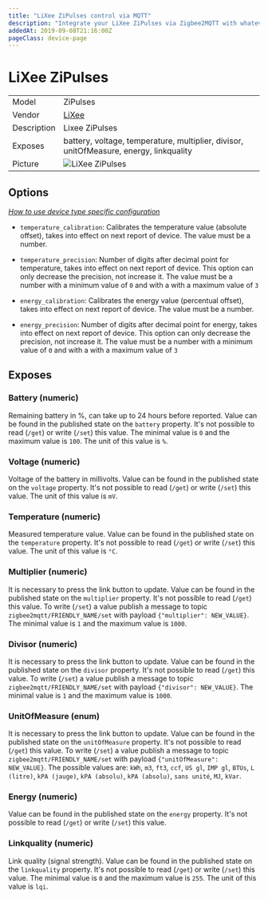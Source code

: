 ```yaml
---
title: "LiXee ZiPulses control via MQTT"
description: "Integrate your LiXee ZiPulses via Zigbee2MQTT with whatever smart home infrastructure you are using without the vendor's bridge or gateway."
addedAt: 2019-09-08T21:16:00Z
pageClass: device-page
---
```


<!-- !!!! -->
<!-- ATTENTION: This file is auto-generated through docgen! -->
<!-- You can only edit the "Notes"-Section between the two comment lines "Notes BEGIN" and "Notes END". -->
<!-- Do not use h1 or h2 heading within "## Notes"-Section. -->
<!-- !!!! -->

# LiXee ZiPulses

|     |     |
|-----|-----|
| Model | ZiPulses  |
| Vendor  | [LiXee](/supported-devices/#v=LiXee)  |
| Description | Lixee ZiPulses |
| Exposes | battery, voltage, temperature, multiplier, divisor, unitOfMeasure, energy, linkquality |
| Picture | ![LiXee ZiPulses](https://www.zigbee2mqtt.io/images/devices/ZiPulses.jpg) |


<!-- Notes BEGIN: You can edit here. Add "## Notes" headline if not already present. -->


<!-- Notes END: Do not edit below this line -->



## Options
*[How to use device type specific configuration](../guide/configuration/devices-groups.md#specific-device-options)*

* `temperature_calibration`: Calibrates the temperature value (absolute offset), takes into effect on next report of device. The value must be a number.

* `temperature_precision`: Number of digits after decimal point for temperature, takes into effect on next report of device. This option can only decrease the precision, not increase it. The value must be a number with a minimum value of `0` and with a with a maximum value of `3`

* `energy_calibration`: Calibrates the energy value (percentual offset), takes into effect on next report of device. The value must be a number.

* `energy_precision`: Number of digits after decimal point for energy, takes into effect on next report of device. This option can only decrease the precision, not increase it. The value must be a number with a minimum value of `0` and with a with a maximum value of `3`


## Exposes

### Battery (numeric)
Remaining battery in %, can take up to 24 hours before reported.
Value can be found in the published state on the `battery` property.
It's not possible to read (`/get`) or write (`/set`) this value.
The minimal value is `0` and the maximum value is `100`.
The unit of this value is `%`.

### Voltage (numeric)
Voltage of the battery in millivolts.
Value can be found in the published state on the `voltage` property.
It's not possible to read (`/get`) or write (`/set`) this value.
The unit of this value is `mV`.

### Temperature (numeric)
Measured temperature value.
Value can be found in the published state on the `temperature` property.
It's not possible to read (`/get`) or write (`/set`) this value.
The unit of this value is `°C`.

### Multiplier (numeric)
It is necessary to press the link button to update.
Value can be found in the published state on the `multiplier` property.
It's not possible to read (`/get`) this value.
To write (`/set`) a value publish a message to topic `zigbee2mqtt/FRIENDLY_NAME/set` with payload `{"multiplier": NEW_VALUE}`.
The minimal value is `1` and the maximum value is `1000`.

### Divisor (numeric)
It is necessary to press the link button to update.
Value can be found in the published state on the `divisor` property.
It's not possible to read (`/get`) this value.
To write (`/set`) a value publish a message to topic `zigbee2mqtt/FRIENDLY_NAME/set` with payload `{"divisor": NEW_VALUE}`.
The minimal value is `1` and the maximum value is `1000`.

### UnitOfMeasure (enum)
It is necessary to press the link button to update.
Value can be found in the published state on the `unitOfMeasure` property.
It's not possible to read (`/get`) this value.
To write (`/set`) a value publish a message to topic `zigbee2mqtt/FRIENDLY_NAME/set` with payload `{"unitOfMeasure": NEW_VALUE}`.
The possible values are: `kWh`, `m3`, `ft3`, `ccf`, `US gl`, `IMP gl`, `BTUs`, `L (litre)`, `kPA (jauge)`, `kPA (absolu)`, `kPA (absolu)`, `sans unité`, `MJ`, `kVar`.

### Energy (numeric)
Value can be found in the published state on the `energy` property.
It's not possible to read (`/get`) or write (`/set`) this value.

### Linkquality (numeric)
Link quality (signal strength).
Value can be found in the published state on the `linkquality` property.
It's not possible to read (`/get`) or write (`/set`) this value.
The minimal value is `0` and the maximum value is `255`.
The unit of this value is `lqi`.

